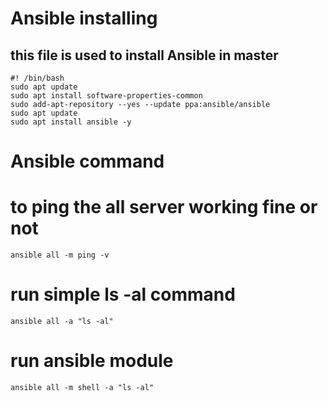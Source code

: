 # Ansible installing

## this file is used to install Ansible in master 

```
#! /bin/bash
sudo apt update
sudo apt install software-properties-common
sudo add-apt-repository --yes --update ppa:ansible/ansible
sudo apt update
sudo apt install ansible -y 
```

# Ansible command

# to ping the all server working fine or not
```ansible all -m ping -v```

# run simple ls -al command
```ansible all -a "ls -al"```

# run ansible module 
```ansible all -m shell -a "ls -al"```
